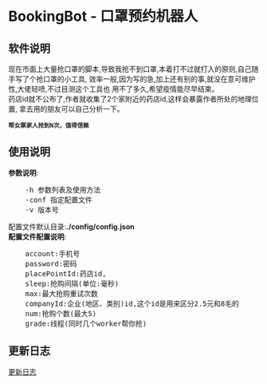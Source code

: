 BookingBot - 口罩预约机器人
===
## 软件说明
现在市面上大量抢口罩的脚本,导致我抢不到口罩,本着打不过就打入的原则,自己随手写了个抢口罩的小工具,
效率一般,因为写的急,加上还有别的事,就没在意可维护性,大佬轻喷,不过目测这个工具也
用不了多久,希望疫情能尽早结束。      
药店id就不公布了,作者就收集了2个家附近的药店id,这样会暴露作者所处的地理位置,
拿去用的朋友可以自己分析一下。   
  
**`帮女票家人抢到N次，值得信赖`**  

## 使用说明
**参数说明**:  
<pre>
    -h 参数列表及使用方法
    -conf 指定配置文件
    -v 版本号
</pre>  
配置文件默认目录:**./config/config.json**  
**配置文件配置说明**:  
<pre>
    account:手机号
    password:密码
    placePointId:药店id,
    sleep:抢购间隔(单位:毫秒)
    max:最大抢购重试次数
    companyId:企业(地区、类别)id,这个id是用来区分2.5元和8毛的
    num:抢购个数(最大5)
    grade:线程(同时几个worker帮你抢)
</pre>
## 更新日志

[更新日志](CHANGELOG.md)